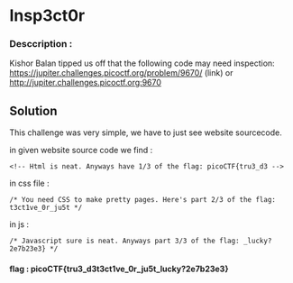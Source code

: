 # Insp3ct0r


### Desccription :
Kishor Balan tipped us off that the following code may need inspection: https://jupiter.challenges.picoctf.org/problem/9670/ (link) or http://jupiter.challenges.picoctf.org:9670


## Solution

This challenge was very simple, we have to just see website sourcecode.

in given website source code we find : 

```code
<!-- Html is neat. Anyways have 1/3 of the flag: picoCTF{tru3_d3 -->
```
in css file :

```code
/* You need CSS to make pretty pages. Here's part 2/3 of the flag: t3ct1ve_0r_ju5t */
```

in js :

```code
/* Javascript sure is neat. Anyways part 3/3 of the flag: _lucky?2e7b23e3} */
```

#### flag :   picoCTF{tru3_d3t3ct1ve_0r_ju5t_lucky?2e7b23e3}